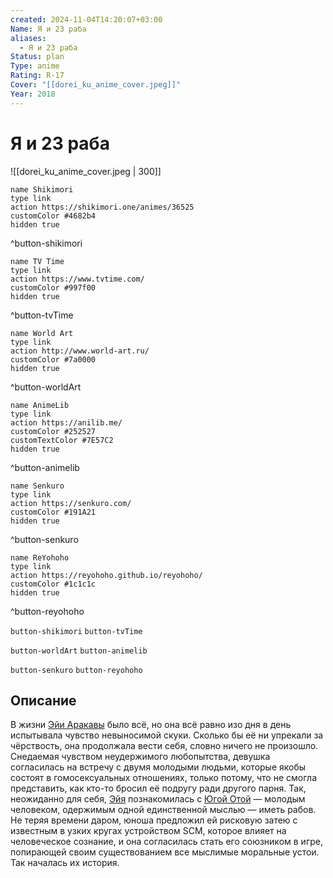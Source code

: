 ```yaml
---
created: 2024-11-04T14:20:07+03:00
Name: Я и 23 раба
aliases:
  - Я и 23 раба
Status: plan
Type: anime
Rating: R-17
Cover: "[[dorei_ku_anime_cover.jpeg]]"
Year: 2018
---
```


# Я и 23 раба

![[dorei_ku_anime_cover.jpeg | 300]]

```button
name Shikimori
type link
action https://shikimori.one/animes/36525
customColor #4682b4
hidden true
```
^button-shikimori

```button
name TV Time
type link
action https://www.tvtime.com/
customColor #997f00
hidden true
```
^button-tvTime

```button
name World Art
type link
action http://www.world-art.ru/
customColor #7a0000
hidden true
```
^button-worldArt

```button
name AnimeLib
type link
action https://anilib.me/
customColor #252527
customTextColor #7E57C2
hidden true
```
^button-animelib

```button
name Senkuro
type link
action https://senkuro.com/
customColor #191A21
hidden true
```
^button-senkuro

```button
name ReYohoho
type link
action https://reyohoho.github.io/reyohoho/
customColor #1c1c1c
hidden true
```
^button-reyohoho

`button-shikimori` `button-tvTime`

`button-worldArt` `button-animelib`

`button-senkuro` `button-reyohoho`

## Описание

В жизни [Эйи Аракавы](https://shikimori.one/characters/153254-eiya-arakawa) было всё, но она всё равно изо дня в день испытывала чувство невыносимой скуки. Сколько бы её ни упрекали за чёрствость, она продолжала вести себя, словно ничего не произошло. Снедаемая чувством неудержимого любопытства, девушка согласилась на встречу с двумя молодыми людьми, которые якобы состоят в гомосексуальных отношениях, только потому, что не смогла представить, как кто-то бросил её подругу ради другого парня. Так, неожиданно для себя, [Эйя](https://shikimori.one/characters/153254-eiya-arakawa) познакомилась с [Югой Отой](https://shikimori.one/characters/153255-yuuga-oota) — молодым человеком, одержимым одной единственной мыслью — иметь рабов. Не теряя времени даром, юноша предложил ей рисковую затею с известным в узких кругах устройством SCM, которое влияет на человеческое сознание, и она согласилась стать его союзником в игре, попирающей своим существованием все мыслимые моральные устои. Так началась их история.
